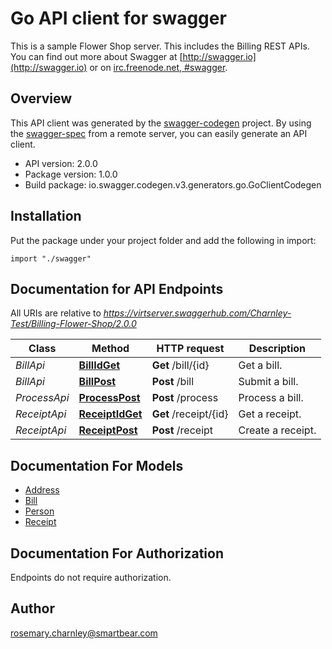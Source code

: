 # Go API client for swagger

This is a sample Flower Shop server.   This includes the Billing REST APIs. You can find out more about Swagger at [http://swagger.io](http://swagger.io) or on [irc.freenode.net, #swagger](http://swagger.io/irc/). 

## Overview
This API client was generated by the [swagger-codegen](https://github.com/swagger-api/swagger-codegen) project.  By using the [swagger-spec](https://github.com/swagger-api/swagger-spec) from a remote server, you can easily generate an API client.

- API version: 2.0.0
- Package version: 1.0.0
- Build package: io.swagger.codegen.v3.generators.go.GoClientCodegen

## Installation
Put the package under your project folder and add the following in import:
```golang
import "./swagger"
```

## Documentation for API Endpoints

All URIs are relative to *https://virtserver.swaggerhub.com/Charnley-Test/Billing-Flower-Shop/2.0.0*

Class | Method | HTTP request | Description
------------ | ------------- | ------------- | -------------
*BillApi* | [**BillIdGet**](docs/BillApi.md#billidget) | **Get** /bill/{id} | Get a bill.
*BillApi* | [**BillPost**](docs/BillApi.md#billpost) | **Post** /bill | Submit a bill.
*ProcessApi* | [**ProcessPost**](docs/ProcessApi.md#processpost) | **Post** /process | Process a bill.
*ReceiptApi* | [**ReceiptIdGet**](docs/ReceiptApi.md#receiptidget) | **Get** /receipt/{id} | Get a receipt.
*ReceiptApi* | [**ReceiptPost**](docs/ReceiptApi.md#receiptpost) | **Post** /receipt | Create a receipt.

## Documentation For Models

 - [Address](docs/Address.md)
 - [Bill](docs/Bill.md)
 - [Person](docs/Person.md)
 - [Receipt](docs/Receipt.md)

## Documentation For Authorization
 Endpoints do not require authorization.


## Author

rosemary.charnley@smartbear.com
